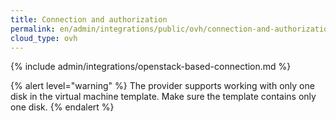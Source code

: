 ```yaml
---
title: Connection and authorization
permalink: en/admin/integrations/public/ovh/connection-and-authorization.html
cloud_type: ovh
---
```


{% include admin/integrations/openstack-based-connection.md %}

{% alert level="warning" %}
The provider supports working with only one disk in the virtual machine template. Make sure the template contains only one disk.
{% endalert %}
